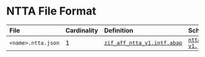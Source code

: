 # NTTA File Format

File | Cardinality | Definition | Schema | Example
:--- | :--- | :--- | :--- | :---
`<name>.ntta.json` | 1 | [`zif_aff_ntta_v1.intf.abap`](./type/zif_aff_ntta_v1.intf.abap) | [`ntta-v1.json`](./ntta-v1.json) | [`z_aff_example_ntta.ntta.json`](./examples/z_aff_example_ntta.ntta.json)
